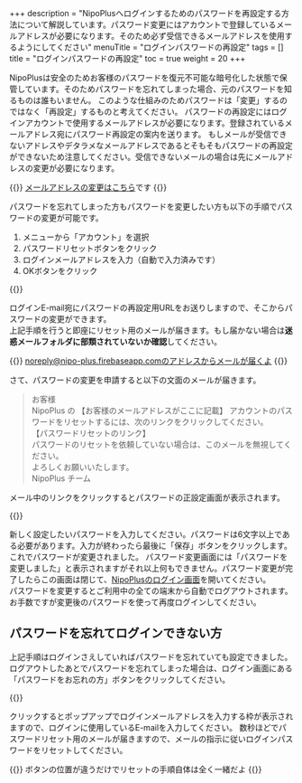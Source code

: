 +++
description = "NipoPlusへログインするためのパスワードを再設定する方法について解説しています。パスワード変更にはアカウントで登録しているメールアドレスが必要になります。そのため必ず受信できるメールアドレスを使用するようにしてください"
menuTitle = "ログインパスワードの再設定"
tags = []
title = "ログインパスワードの再設定"
toc = true
weight = 20
+++

NipoPlusは安全のためお客様のパスワードを復元不可能な暗号化した状態で保管しています。そのためパスワードを忘れてしまった場合、元のパスワードを知るものは誰もいません。
このような仕組みのためパスワードは「変更」するのではなく「再設定」するものと考えてください。
パスワードの再設定にはログインアカウントで使用するメールアドレスが必要になります。登録されているメールアドレス宛にパスワード再設定の案内を送ります。
もしメールが受信できないアドレスやデタラメなメールアドレスであるとそもそもパスワードの再設定ができないため注意してください。受信できないメールの場合は先にメールアドレスの変更が必要になります。

{{<alice pos="right" icon="ok">}}
[メールアドレスの変更はこちら](/account/email/)です
{{</alice>}}

パスワードを忘れてしまった方もパスワードを変更したい方も以下の手順でパスワードの変更が可能です。

1. メニューから「アカウント」を選択
1. パスワードリセットボタンをクリック
1. ログインメールアドレスを入力（自動で入力済みです）
1. OKボタンをクリック

{{<appscreen filename="password-reset" title="パスワードの変更にはアカウント管理画面からログインパスワードリセットボタンをクリックします" >}}

ログインE-mail宛にパスワードの再設定用URLをお送りしますので、そこからパスワードの変更ができます。  
上記手順を行うと即座にリセット用のメールが届きます。もし届かない場合は**迷惑メールフォルダに部類されていないか確認**してください。  

{{<alice pos="right" icon="shield">}}
noreply@nipo-plus.firebaseapp.comのアドレスからメールが届くよ
{{</alice>}}

さて、パスワードの変更を申請すると以下の文面のメールが届きます。

> お客様  
> NipoPlus の 【お客様のメールアドレスがここに記載】 アカウントのパスワードをリセットするには、次のリンクをクリックしてください。  
> 【パスワードリセットのリンク】  
> パスワードのリセットを依頼していない場合は、このメールを無視してください。  
> よろしくお願いいたします。  
> NipoPlus チーム  

メール中のリンクをクリックするとパスワードの正設定画面が表示されます。

{{<appscreen filename="password-update" title="新しいパスワードの設定画面です。6文字以上のパスワードを設定してください。安全性を考慮すると10文字以上が望ましいです" >}}

新しく設定したいパスワードを入力してください。パスワードは6文字以上である必要があります。入力が終わったら最後に「保存」ボタンをクリックします。これでパスワードが変更されました。
パスワード変更画面には「パスワードを変更しました」と表示されますがそれ以上何もできません。パスワード変更が完了したらこの画面は閉じて、[NipoPlusのログイン画面](https://nipo-plus.web.app/)を開いてください。  
パスワードを変更するとご利用中の全ての端末から自動でログアウトされます。お手数ですが変更後のパスワードを使って再度ログインしてください。

## パスワードを忘れてログインできない方

上記手順はログインさえしていればパスワードを忘れていても設定できました。ログアウトしたあとでパスワードを忘れてしまった場合は、ログイン画面にある「パスワードをお忘れの方」ボタンをクリックしてください。

{{<appscreen filename="login" title="ログイン画面にあるパスワードリセットボタンをクリックすることでパスワードのリセットがおこなます" >}}

クリックするとポップアップでログインメールアドレスを入力する枠が表示されますので、ログインに使用しているE-mailを入力してください。
数秒ほどでパスワードリセット用のメールが届きますので、メールの指示に従いログインパスワードをリセットしてください。

{{<alice pos="right" icon="ok">}}
ボタンの位置が違うだけでリセットの手順自体は全く一緒だよ
{{</alice>}}
